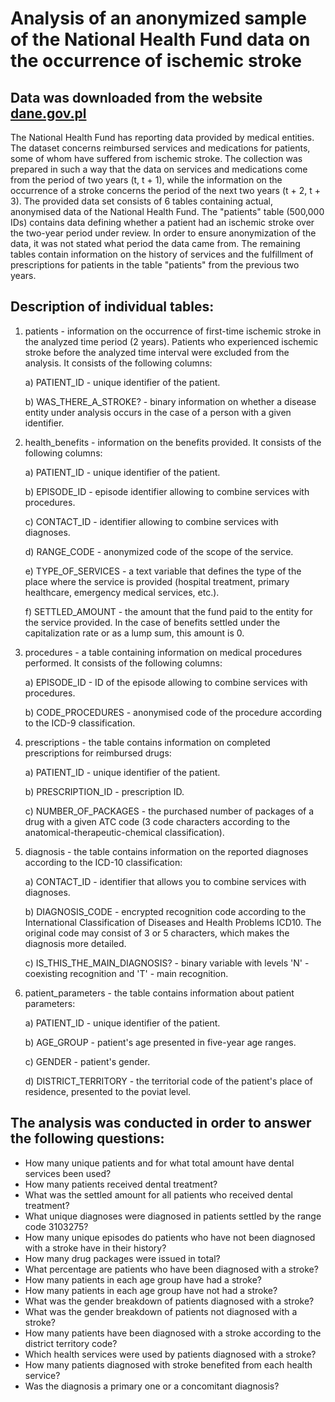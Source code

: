 # Analysis of an anonymized sample of the National Health Fund data on the occurrence of ischemic stroke
## Data was downloaded from the website [dane.gov.pl](https://dane.gov.pl/pl/dataset/1711,zanonimizowana-probka-danych-nfz-dotyczaca-wystapienia-udaru-niedokrwiennego-mozgu)

The National Health Fund has reporting data provided by medical entities. The dataset concerns reimbursed services and medications for patients, some of whom have suffered from ischemic stroke. The collection was prepared in such a way that the data on services and medications come from the period of two years (t, t + 1), while the information on the occurrence of a stroke concerns the period of the next two years (t + 2, t + 3). The provided data set consists of 6 tables containing actual, anonymised data of the National Health Fund. The "patients" table (500,000 IDs) contains data defining whether a patient had an ischemic stroke over the two-year period under review. In order to ensure anonymization of the data, it was not stated what period the data came from. The remaining tables contain information on the history of services and the fulfillment of prescriptions for patients in the table "patients" from the previous two years.

## Description of individual tables:
1. patients - information on the occurrence of first-time ischemic stroke in the analyzed time period (2 years). Patients who experienced ischemic stroke before the analyzed time interval were excluded from the analysis. It consists of the following columns:

   a) PATIENT_ID - unique identifier of the patient.
   
   b) WAS_THERE_A_STROKE? - binary information on whether a disease entity under analysis occurs in the case of a person with a given identifier.
   
2. health_benefits - information on the benefits provided. It consists of the following columns:

   a) PATIENT_ID - unique identifier of the patient.
   
   b) EPISODE_ID - episode identifier allowing to combine services with procedures.
   
   c) CONTACT_ID - identifier allowing to combine services with diagnoses.
   
   d) RANGE_CODE - anonymized code of the scope of the service.
   
   e) TYPE_OF_SERVICES - a text variable that defines the type of the place where the service is provided (hospital treatment, primary healthcare, emergency medical services, etc.).
   
   f) SETTLED_AMOUNT - the amount that the fund paid to the entity for the service provided. In the case of benefits settled under the capitalization rate or as a lump sum, this amount is 0.
   
3. procedures - a table containing information on medical procedures performed. It consists of the following columns:

   a) EPISODE_ID - ID of the episode allowing to combine services with procedures.

   b) CODE_PROCEDURES - anonymised code of the procedure according to the ICD-9 classification.

4. prescriptions - the table contains information on completed prescriptions for reimbursed drugs:

   a) PATIENT_ID - unique identifier of the patient.

   b) PRESCRIPTION_ID - prescription ID.

   c) NUMBER_OF_PACKAGES - the purchased number of packages of a drug with a given ATC code (3 code characters according to the anatomical-therapeutic-chemical classification).

5. diagnosis - the table contains information on the reported diagnoses according to the ICD-10 classification:

   a) CONTACT_ID - identifier that allows you to combine services with diagnoses.

   b) DIAGNOSIS_CODE - encrypted recognition code according to the International Classification of Diseases and Health Problems ICD10. The original code may consist of 3 or 5 characters, which makes the diagnosis more detailed.
   
   c) IS_THIS_THE_MAIN_DIAGNOSIS? - binary variable with levels 'N' - coexisting recognition and 'T' - main recognition.

6. patient_parameters - the table contains information about patient parameters:

   a) PATIENT_ID - unique identifier of the patient.

   b) AGE_GROUP - patient's age presented in five-year age ranges.

   c) GENDER - patient's gender.

   d) DISTRICT_TERRITORY - the territorial code of the patient's place of residence, presented to the poviat level.

## The analysis was conducted in order to answer the following questions:

* How many unique patients and for what total amount have dental services been used?
* How many patients received dental treatment?
* What was the settled amount for all patients who received dental treatment?
* What unique diagnoses were diagnosed in patients settled by the range code 3103275?
* How many unique episodes do patients who have not been diagnosed with a stroke have in their history?
* How many drug packages were issued in total? 
* What percentage are patients who have been diagnosed with a stroke? 
* How many patients in each age group have had a stroke?
* How many patients in each age group have not had a stroke?
* What was the gender breakdown of patients diagnosed with a stroke?
* What was the gender breakdown of patients not diagnosed with a stroke?
* How many patients have been diagnosed with a stroke according to the district territory code?
* Which health services were used by patients diagnosed with a stroke?
* How many patients diagnosed with stroke benefited from each health service?
* Was the diagnosis a primary one or a concomitant diagnosis?


